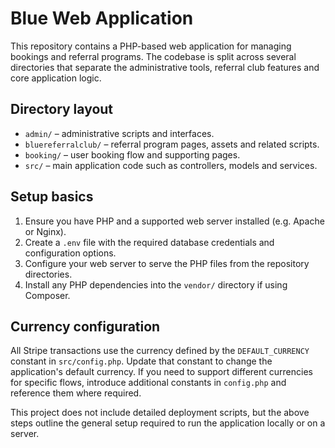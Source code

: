 # Blue Web Application

This repository contains a PHP-based web application for managing bookings and referral programs. The codebase is split across several directories that separate the administrative tools, referral club features and core application logic.

## Directory layout

- `admin/` &ndash; administrative scripts and interfaces.
- `bluereferralclub/` &ndash; referral program pages, assets and related scripts.
- `booking/` &ndash; user booking flow and supporting pages.
- `src/` &ndash; main application code such as controllers, models and services.

## Setup basics

1. Ensure you have PHP and a supported web server installed (e.g. Apache or Nginx).
2. Create a `.env` file with the required database credentials and configuration options.
3. Configure your web server to serve the PHP files from the repository directories.
4. Install any PHP dependencies into the `vendor/` directory if using Composer.

## Currency configuration

All Stripe transactions use the currency defined by the `DEFAULT_CURRENCY` constant in `src/config.php`. Update that constant to change the application's default currency. If you need to support different currencies for specific flows, introduce additional constants in `config.php` and reference them where required.

This project does not include detailed deployment scripts, but the above steps outline the general setup required to run the application locally or on a server.
